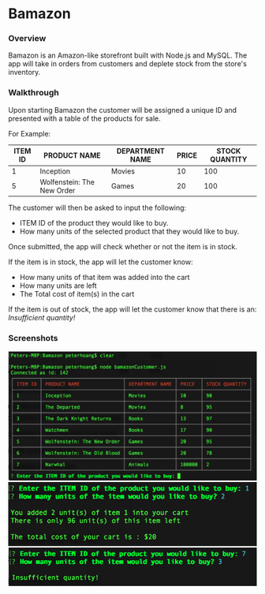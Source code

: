 # Bamazon

### Overview
Bamazon is an Amazon-like storefront built with Node.js and MySQL. The app will take in orders from customers and deplete stock from the store's inventory.

### Walkthrough
Upon starting Bamazon the customer will be assigned a unique ID and presented with a table of the products for sale.

For Example:

ITEM ID | PRODUCT NAME | DEPARTMENT NAME | PRICE | STOCK QUANTITY
---|---|---|---|---
 1 | Inception | Movies | 10 | 100 
 5 | Wolfenstein: The New Order | Games | 20 | 100

The customer will then be asked to input the following: 
- ITEM ID of the product they would like to buy.
- How many units of the selected product that they would like to buy. 

Once submitted, the app will check whether or not the item is in stock.

If the item is in stock, the app will let the customer know:
- How many units of that item was added into the cart
- How many units are left
- The Total cost of item(s) in the cart

If the item is out of stock, the app will let the customer know that there is an: *Insufficient quantity!* 

### Screenshots
![Product Table](https://github.com/hoangpeterd/Bamazon/blob/master/Screenshots/Screen%20Shot%202017-02-05%20at%2011.27.14%20PM.png?raw=true)
![Product Table](https://github.com/hoangpeterd/Bamazon/blob/master/Screenshots/Screen%20Shot%202017-02-05%20at%2011.27.54%20PM.png?raw=true)
![Product Table](https://github.com/hoangpeterd/Bamazon/blob/master/Screenshots/Screen%20Shot%202017-02-05%20at%2011.28.24%20PM.png?raw=true)
